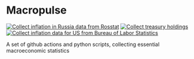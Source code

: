 # Macropulse

[![Collect inflation in Russia data from Rosstat](https://github.com/BurkovBA/macropulse/actions/workflows/inflation_ru_rosstat.yml/badge.svg)](https://github.com/BurkovBA/macropulse/actions/workflows/inflation_ru_rosstat.yml)
[![Collect treasury holdings](https://github.com/BurkovBA/macropulse/actions/workflows/foreign_treasury_holdings.yml/badge.svg)](https://github.com/BurkovBA/macropulse/actions/workflows/foreign_treasury_holdings.yml)
[![Collect inflation data for US from Bureau of Labor Statistics](https://github.com/BurkovBA/macropulse/actions/workflows/inflation_us_bls.yml/badge.svg)](https://github.com/BurkovBA/macropulse/actions/workflows/inflation_us_bls.yml)

A set of github actions and python scripts, collecting essential macroeconomic statistics
